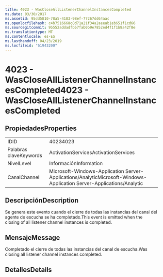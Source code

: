 ```yaml
---
title: 4023 - WasCloseAllListenerChannelInstancesCompleted
ms.date: 03/30/2017
ms.assetid: 95dd5810-78a5-4183-98ef-77267dd64aac
ms.openlocfilehash: c4b7516668c8d71a21f34a2aeeab1eb651f1cd66
ms.sourcegitcommit: 9b552addadfb57fab0b9e7852ed4f1f1b8a42f8e
ms.translationtype: MT
ms.contentlocale: es-ES
ms.lasthandoff: 04/23/2019
ms.locfileid: "61943200"
---
```

# <a name="4023---wasclosealllistenerchannelinstancescompleted"></a><span data-ttu-id="9d377-102">4023 - WasCloseAllListenerChannelInstancesCompleted</span><span class="sxs-lookup"><span data-stu-id="9d377-102">4023 - WasCloseAllListenerChannelInstancesCompleted</span></span>
## <a name="properties"></a><span data-ttu-id="9d377-103">Propiedades</span><span class="sxs-lookup"><span data-stu-id="9d377-103">Properties</span></span>  
  
|||  
|-|-|  
|<span data-ttu-id="9d377-104">ID</span><span class="sxs-lookup"><span data-stu-id="9d377-104">ID</span></span>|<span data-ttu-id="9d377-105">4023</span><span class="sxs-lookup"><span data-stu-id="9d377-105">4023</span></span>|  
|<span data-ttu-id="9d377-106">Palabras clave</span><span class="sxs-lookup"><span data-stu-id="9d377-106">Keywords</span></span>|<span data-ttu-id="9d377-107">ActivationServices</span><span class="sxs-lookup"><span data-stu-id="9d377-107">ActivationServices</span></span>|  
|<span data-ttu-id="9d377-108">Nivel</span><span class="sxs-lookup"><span data-stu-id="9d377-108">Level</span></span>|<span data-ttu-id="9d377-109">Información</span><span class="sxs-lookup"><span data-stu-id="9d377-109">Information</span></span>|  
|<span data-ttu-id="9d377-110">Canal</span><span class="sxs-lookup"><span data-stu-id="9d377-110">Channel</span></span>|<span data-ttu-id="9d377-111">Microsoft-Windows-Application Server-Applications/Analytic</span><span class="sxs-lookup"><span data-stu-id="9d377-111">Microsoft-Windows-Application Server-Applications/Analytic</span></span>|  
  
## <a name="description"></a><span data-ttu-id="9d377-112">Descripción</span><span class="sxs-lookup"><span data-stu-id="9d377-112">Description</span></span>  
 <span data-ttu-id="9d377-113">Se genera este evento cuando el cierre de todas las instancias del canal del agente de escucha se ha completado.</span><span class="sxs-lookup"><span data-stu-id="9d377-113">This event is emitted when the closing of all listener channel instances is  completed.</span></span>  
  
## <a name="message"></a><span data-ttu-id="9d377-114">Mensaje</span><span class="sxs-lookup"><span data-stu-id="9d377-114">Message</span></span>  
 <span data-ttu-id="9d377-115">Completado el cierre de todas las instancias del canal de escucha.</span><span class="sxs-lookup"><span data-stu-id="9d377-115">Was closing all listener channel instances completed.</span></span>  
  
## <a name="details"></a><span data-ttu-id="9d377-116">Detalles</span><span class="sxs-lookup"><span data-stu-id="9d377-116">Details</span></span>
